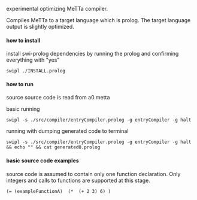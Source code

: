 
experimental optimizing MeTTa compiler.

Compiles MeTTa to a target language which is prolog. The target language output is slightly optimized.


#### how to install

install swi-prolog dependencies by running the prolog and confirming everything with "yes"

    swipl ./INSTALL.prolog

#### how to run

source source code is read from a0.metta

basic running

    swipl -s ./src/compiler/entryCompiler.prolog -g entryCompiler -g halt

running with dumping generated code to terminal

    swipl -s ./src/compiler/entryCompiler.prolog -g entryCompiler -g halt    && echo "" && cat generated0.prolog

#### basic source code examples

source code is assumed to contain only one function declaration. Only integers and calls to functions are supported at this stage.

    (= (exampleFunctionA)  (*  (+ 2 3) 6) )

<br />




